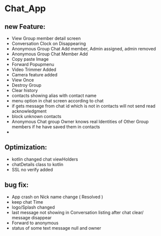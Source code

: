 # Chat_App

## new Feature:
- View Group member detail screen
- Conversation Clock on Disappearing
- Anonymous Group Chat Add member, Admin assigned, admin removed
- Anonymous Group Chat Member Add 
- Copy paste Image
- Forward Popupmenu
- Video Trimmer Added
- Camera feature added  
- View Once
- Destroy Group
- Clear history 
- contacts showing alias with contact name
- menu option in chat screen according to chat
- if gets message from chat id which is not in contacts will not send read acknowledgment 
- block unknown contacts
- Anonymous Chat group Owner knows real Identities of Other Group members if he have saved them in contacts
- 

## Optimization:
- kotlin changed chat viewHolders
- chatDetails class to kotlin
- SSL no verify added


## bug fix: 
- App crash on Nick name change ( Resolved ) 
- keep chat Time
- logo/Splash changed
- last message not showing in Conversation listing after chat clear/ message disappear
- Forward to anonymous
- status of some text message null and owner



